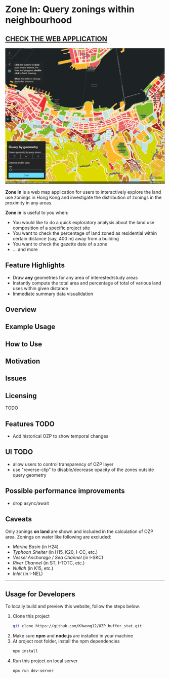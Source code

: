 # Zone In: Query zonings within neighbourhood

## [CHECK THE WEB APPLICATION](https://khwong12.github.io/OZP_buffer_stat/)

![](fig/overview.png)

**Zone In** is a web map application for users to interactively explore the land use zonings in Hong Kong and investigate the distribution of zonings in the proximity in any areas.

**Zone in** is useful to you when:

- You would like to do a quick exploratory analysis about the land use composition of a specific project site
- You want to check the percentage of land zoned as residential within certain distance (say, 400 m) away from a building
- You want to check the gazette date of a zone
- ... and more

## Feature Highlights

- Draw **any** geometries for any area of interested/study areas
- Instantly compute the total area and percentage of total of various land uses within given distance
- Immediate summary data visualidation

## Overview

## Example Usage

## How to Use

## Motivation

## Issues

## Licensing

TODO

## Features TODO

- Add historical OZP to show temporal changes

## UI TODO

- allow users to control transparency of OZP layer
- use "reverse-clip" to disable/decrease opacity of the zones outside query geometry


## Possible performance improvements

- drop async/await

## Caveats

Only zonings **on land** are shown and included in the calculation of OZP area. Zonings on water like following are excluded:

- *Marine Basin* (in H24)
- *Typhoon Shelter* (in H15, K20, I-CC, etc.)
- *Vessel Anchorage / Sea Channel* (in I-SKC)
- *River Channel* (in ST, I-TOTC, etc.)
- *Nullah* (in K15, etc.)
- *Inlet* (in I-NEL)

---

## Usage for Developers

To locally build and preview this website, follow the steps below.

1. Clone this project
    ```sh
    git clone https://github.com/KHwong12/OZP_buffer_stat.git
    ```
2. Make sure **npm** and **node.js** are installed in your machine
3. At project root folder, install the npm dependencies
    ```sh
    npm install
    ```
4. Run this project on local server
   ```sh
   npm run dev-server
   ```
